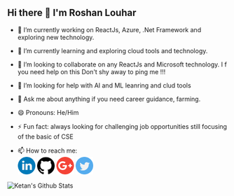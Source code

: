 ## Hi there 👋 I'm Roshan Louhar

- 🔭 I’m currently working on ReactJs, Azure, .Net Framework and exploring new technology.
- 🌱 I’m currently learning and exploring cloud tools and technology.
- 👯 I’m looking to collaborate on any ReactJs and Microsoft technology. I f you need help on this Don't shy away to ping me !!!
- 🤔 I’m looking for help with AI and ML leanring and clud tools
- 💬 Ask me about anything if you need career guidance, farming.
- 😄 Pronouns: He/Him
- ⚡ Fun fact: always looking for challenging job opportunities still focusing of the basic of CSE

- 📫 How to reach me:  
<a href="https://www.linkedin.com/in/roshan.louhar"><img src="https://github.com/roshanlouhar/roshanlouhar/blob/main/png/linkedin.png" width="40" /></a>
<a href="https://github.com/roshanlouhar"><img src="https://github.com/roshanlouhar/roshanlouhar/blob/main/png/github-logo.png" width="40" /></a>
<a href="mailto:roshan.louhar@gmail.com"><img src="https://github.com/roshanlouhar/roshanlouhar/blob/main/png/google-plus.png" width="40" /></a>
<a href="https://twitter.com/roshanlouhar"><img src="https://github.com/roshanlouhar/roshanlouhar/blob/main/png/twitter.png" width="40" /></a>

![Ketan's Github Stats](https://github-readme-stats.vercel.app/api?username=roshanlouhar&show_icons=true)
